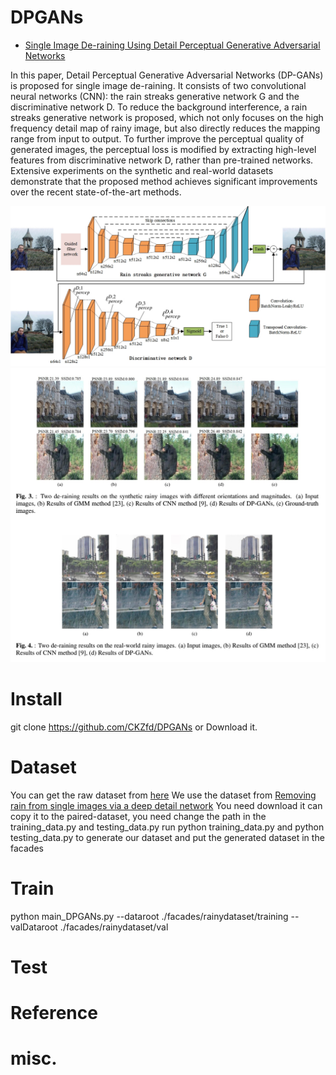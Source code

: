 # DPGANs
- [Single Image De-raining Using Detail Perceptual Generative Adversarial Networks]()

In this paper, Detail Perceptual Generative Adversarial Networks (DP-GANs) is proposed for single image de-raining. It consists of two convolutional neural networks (CNN): the rain streaks generative network G and the discriminative network D. To reduce the background interference, a rain streaks generative network is proposed, which not only focuses on the high frequency detail map of rainy image, but also directly reduces the mapping range from input to output. To further improve the perceptual quality of generated images, the perceptual loss is modified by extracting high-level features from discriminative network D, rather than pre-trained networks. Extensive
experiments on the synthetic and real-world datasets demonstrate that the proposed method achieves significant improvements over the recent state-of-the-art methods.

![Network](https://github.com/CKZfd/DPGANs/blob/master/imgs/network2.jpg)
![results](https://github.com/CKZfd/DPGANs/blob/master/imgs/1.jpg)



# Install
git clone https://github.com/CKZfd/DPGANs or Download it.

# Dataset
You can get the raw dataset from [here](https://pan.baidu.com/s/1Hvm9ctniC7PMQdKrI_lf3Q)
We use the dataset from [Removing rain from single images via a deep detail network](https://xueyangfu.github.io/projects/cvpr2017.html)
You need download it can copy it to the paired-dataset, you need change the path in the training_data.py and testing_data.py
run python training_data.py and python testing_data.py to generate our dataset and put the generated dataset in the facades

# Train
python main_DPGANs.py --dataroot ./facades/rainydataset/training --valDataroot ./facades/rainydataset/val

# Test



# Reference

# misc.


